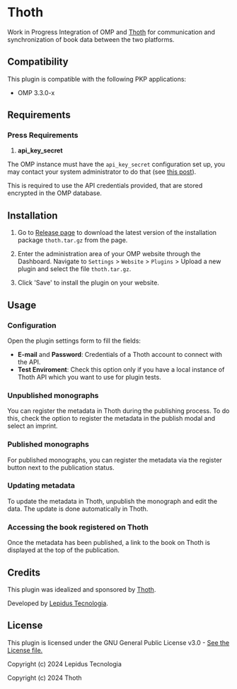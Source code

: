 # Thoth

Work in Progress Integration of OMP and [Thoth](https://thoth.pub/) for communication and synchronization of book data between the two platforms.

## Compatibility

This plugin is compatible with the following PKP applications:

- OMP 3.3.0-x

## Requirements

### Press Requirements

1. **api_key_secret**

The OMP instance must have the `api_key_secret` configuration set up, you may contact your system administrator to do that (see [this post](https://forum.pkp.sfu.ca/t/how-to-generate-a-api-key-secret-code-in-ojs-3/72008)).

This is required to use the API credentials provided, that are stored encrypted in the OMP database.

## Installation

1. Go to [Release page](https://github.com/lepidus/thoth-omp-plugin/releases) to download the latest version of the installation package `thoth.tar.gz` from the page.

2. Enter the administration area of ​​your OMP website through the Dashboard.
Navigate to `Settings` > `Website` > `Plugins` > Upload a new plugin and select the file `thoth.tar.gz`.

3. Click 'Save' to install the plugin on your website.

## Usage

### Configuration

Open the plugin settings form to fill the fields: 

- **E-mail** and **Password**: Credentials of a Thoth account to connect with the API.
- **Test Enviroment**: Check this option only if you have a local instance of Thoth API which you want to use for plugin tests.

### Unpublished monographs

You can register the metadata in Thoth during the publishing process.
To do this, check the option to register the metadata in the publish modal and select an imprint.

### Published monographs

For published monographs, you can register the metadata via the register button next to the publication status.

### Updating metadata

To update the metadata in Thoth, unpublish the monograph and edit the data. The update is done automatically in Thoth.

### Accessing the book registered on Thoth

Once the metadata has been published, a link to the book on Thoth is displayed at the top of the publication.

## Credits

This plugin was idealized and sponsored by [Thoth](https://thoth.pub/).

Developed by [Lepidus Tecnologia](https://github.com/lepidus).

## License

This plugin is licensed under the GNU General Public License v3.0 - [See the License file.](/LICENSE)

Copyright (c) 2024 Lepidus Tecnologia

Copyright (c) 2024 Thoth
